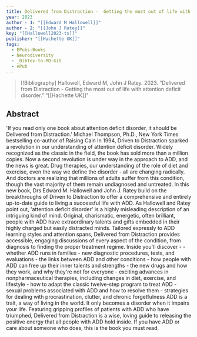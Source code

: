 ```yaml
---
title: Delivered from Distraction -  Getting the most out of life with attention deficit disorder
year: 2023
author - 1: "[[Edward M Hallowell]]"
author - 2: "[[John J Ratey]]"
key: "[[Hallowell2023-ts]]"
publisher: "[[Hachette UK]]"
tags:
  - EPubs-Books
  - Neurodiversity
  - _BibTex-to-MD-Git
  - ePub
---
```


> [!Bibliography]
> Hallowell, Edward M, John J Ratey. 2023. “Delivered from Distraction -  Getting the most out of life with attention deficit disorder.” "[[Hachette UK]]"

## Abstract
'If you read only one book about attention deficit disorder, it should be Delivered from Distraction.' Michael Thompson, Ph.D., New York Times bestselling co-author of Raising Cain In 1994, Driven to Distraction sparked a revolution in our understanding of attention deficit disorder. Widely recognized as the classic in the field, the book has sold more than a million copies. Now a second revolution is under way in the approach to ADD, and the news is great. Drug therapies, our understanding of the role of diet and exercise, even the way we define the disorder - all are changing radically. And doctors are realizing that millions of adults suffer from this condition, though the vast majority of them remain undiagnosed and untreated. In this new book, Drs Edward M. Hallowell and John J. Ratey build on the breakthroughs of Driven to Distraction to offer a comprehensive and entirely up-to-date guide to living a successful life with ADD. As Hallowell and Ratey point out, 'attention deficit disorder' is a highly misleading description of an intriguing kind of mind. Original, charismatic, energetic, often brilliant, people with ADD have extraordinary talents and gifts embedded in their highly charged but easily distracted minds. Tailored expressly to ADD learning styles and attention spans, Delivered from Distraction provides accessible, engaging discussions of every aspect of the condition, from diagnosis to finding the proper treatment regime. Inside you'll discover -  - whether ADD runs in families - new diagnostic procedures, tests, and evaluations - the links between ADD and other conditions - how people with ADD can free up their inner talents and strengths - the new drugs and how they work, and why they're not for everyone - exciting advances in nonpharmaceutical therapies, including changes in diet, exercise, and lifestyle - how to adapt the classic twelve-step program to treat ADD - sexual problems associated with ADD and how to resolve them - strategies for dealing with procrastination, clutter, and chronic forgetfulness ADD is a trait, a way of living in the world. It only becomes a disorder when it impairs your life. Featuring gripping profiles of patients with ADD who have triumphed, Delivered from Distraction is a wise, loving guide to releasing the positive energy that all people with ADD hold inside. If you have ADD or care about someone who does, this is the book you must read.